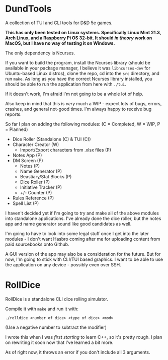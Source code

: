 # DundTools
A collection of TUI and CLI tools for D&D 5e games.

**This has only been tested on Linux systems. Specifically Linux Mint 21.3, Arch Linux, and a Raspberry Pi OS 32-bit. It should *in theory* work on MacOS, but I have no way of testing it on Windows.**

The only dependency is Ncurses.

If you want to build the program, install the Ncurses library (should be available in your package manager, I believe it was `libncurses-dev` for Ubuntu-based Linux distros), clone the repo, cd into the `src` directory, and run `make`. As long as you have the correct Ncurses library installed, you should be able to run the application from here with `./tui`.

If it doesn't work, I'm afraid I'm not going to be a whole lot of help.

Also keep in mind that this is *very* much a WIP - expect lots of bugs, errors, crashes, and general not-good times. I'm always happy to receive bug reports.

So far I plan on adding the following modules:
(C = Completed, W = WIP, P = Planned)

- Dice Roller (Standalone (C) & TUI (C))
- Character Creator (W)
    - Import/Export characters from .xlsx files (P)
- Notes App (P)
- DM Screen (P)
    - Notes (P)
    - Name Generator (P)
    - Beastiary/Stat Blocks (P)
    - Dice Roller (P)
    - Initiative Tracker (P)
    - +/- Counter (P)
- Rules Reference (P)
- Spell List (P)

I haven't decided yet if I'm going to try and make all of the above modules into standalone applications. I've already done the dice roller, but the notes app and name generator sound like good candidates as well.

I'm going to have to look into some legal stuff once I get into the later modules - I don't want Hasbro coming after me for uploading content from paid sourcebooks onto Github.

A GUI version of the app may also be a consideration for the future. But for now, I'm going to stick with CLI/TUI based graphics. I want to be able to use the application on any device - possibly even over SSH.


# RollDice
RollDice is a standalone CLI dice rolling simulator.

Compile it with `make` and run it with:

`./rolldice <number of dice> <type of dice> <mod>`

(Use a negative number to subtract the modifier)

I wrote this when I was *first starting* to learn C++, so it's pretty rough. I plan on rewriting it soon now that I've learned a bit more.

As of right now, it throws an error if you don't include all 3 arguments.

